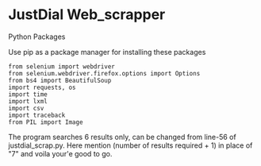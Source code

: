 # JustDial Web_scrapper

Python Packages

Use pip as a package manager for installing these packages
    
    from selenium import webdriver
    from selenium.webdriver.firefox.options import Options
    from bs4 import BeautifulSoup 
    import requests, os
    import time
    import lxml
    import csv
    import traceback
    from PIL import Image

The program searches 6 results only, can be changed from line-56 of justdial_scrap.py. Here mention (number of results required + 1) in place of "7" and voila your'e good to go.